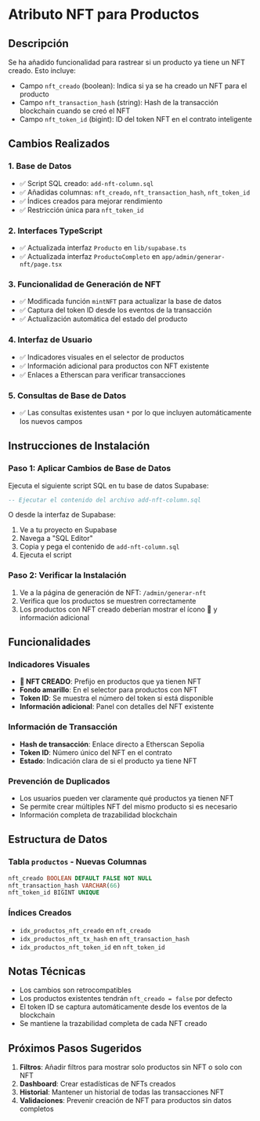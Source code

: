 # Atributo NFT para Productos

## Descripción
Se ha añadido funcionalidad para rastrear si un producto ya tiene un NFT creado. Esto incluye:

- Campo `nft_creado` (boolean): Indica si ya se ha creado un NFT para el producto
- Campo `nft_transaction_hash` (string): Hash de la transacción blockchain cuando se creó el NFT
- Campo `nft_token_id` (bigint): ID del token NFT en el contrato inteligente

## Cambios Realizados

### 1. Base de Datos
- ✅ Script SQL creado: `add-nft-column.sql`
- ✅ Añadidas columnas: `nft_creado`, `nft_transaction_hash`, `nft_token_id`
- ✅ Índices creados para mejorar rendimiento
- ✅ Restricción única para `nft_token_id`

### 2. Interfaces TypeScript
- ✅ Actualizada interfaz `Producto` en `lib/supabase.ts`
- ✅ Actualizada interfaz `ProductoCompleto` en `app/admin/generar-nft/page.tsx`

### 3. Funcionalidad de Generación de NFT
- ✅ Modificada función `mintNFT` para actualizar la base de datos
- ✅ Captura del token ID desde los eventos de la transacción
- ✅ Actualización automática del estado del producto

### 4. Interfaz de Usuario
- ✅ Indicadores visuales en el selector de productos
- ✅ Información adicional para productos con NFT existente
- ✅ Enlaces a Etherscan para verificar transacciones

### 5. Consultas de Base de Datos
- ✅ Las consultas existentes usan `*` por lo que incluyen automáticamente los nuevos campos

## Instrucciones de Instalación

### Paso 1: Aplicar Cambios de Base de Datos
Ejecuta el siguiente script SQL en tu base de datos Supabase:

```sql
-- Ejecutar el contenido del archivo add-nft-column.sql
```

O desde la interfaz de Supabase:
1. Ve a tu proyecto en Supabase
2. Navega a "SQL Editor"
3. Copia y pega el contenido de `add-nft-column.sql`
4. Ejecuta el script

### Paso 2: Verificar la Instalación
1. Ve a la página de generación de NFT: `/admin/generar-nft`
2. Verifica que los productos se muestren correctamente
3. Los productos con NFT creado deberían mostrar el ícono 🎨 y información adicional

## Funcionalidades

### Indicadores Visuales
- **🎨 NFT CREADO**: Prefijo en productos que ya tienen NFT
- **Fondo amarillo**: En el selector para productos con NFT
- **Token ID**: Se muestra el número del token si está disponible
- **Información adicional**: Panel con detalles del NFT existente

### Información de Transacción
- **Hash de transacción**: Enlace directo a Etherscan Sepolia
- **Token ID**: Número único del NFT en el contrato
- **Estado**: Indicación clara de si el producto ya tiene NFT

### Prevención de Duplicados
- Los usuarios pueden ver claramente qué productos ya tienen NFT
- Se permite crear múltiples NFT del mismo producto si es necesario
- Información completa de trazabilidad blockchain

## Estructura de Datos

### Tabla `productos` - Nuevas Columnas
```sql
nft_creado BOOLEAN DEFAULT FALSE NOT NULL
nft_transaction_hash VARCHAR(66)
nft_token_id BIGINT UNIQUE
```

### Índices Creados
- `idx_productos_nft_creado` en `nft_creado`
- `idx_productos_nft_tx_hash` en `nft_transaction_hash`
- `idx_productos_nft_token_id` en `nft_token_id`

## Notas Técnicas

- Los cambios son retrocompatibles
- Los productos existentes tendrán `nft_creado = false` por defecto
- El token ID se captura automáticamente desde los eventos de la blockchain
- Se mantiene la trazabilidad completa de cada NFT creado

## Próximos Pasos Sugeridos

1. **Filtros**: Añadir filtros para mostrar solo productos sin NFT o solo con NFT
2. **Dashboard**: Crear estadísticas de NFTs creados
3. **Historial**: Mantener un historial de todas las transacciones NFT
4. **Validaciones**: Prevenir creación de NFT para productos sin datos completos
